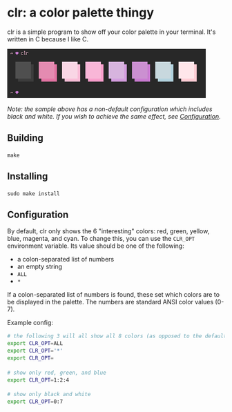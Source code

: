 # clr: a color palette thingy

clr is a simple program to show off your color palette in your terminal. It's
written in C because I like C.

![Sample Screenshot](scrot.png)

*Note: the sample above has a non-default configuration which includes black and
white. If you wish to achieve the same effect, see
[Configuration](#configuration).*

## Building

`make`

## Installing

`sudo make install`

## Configuration

By default, clr only shows the 6 "interesting" colors: red, green, yellow, blue,
magenta, and cyan. To change this, you can use the `CLR_OPT` environment
variable. Its value should be one of the following:

- a colon-separated list of numbers
- an empty string
- `ALL`
- `*`

If a colon-separated list of numbers is found, these set which colors are to be
displayed in the palette. The numbers are standard ANSI color values (0-7).

Example config:

```sh
# the following 3 will all show all 8 colors (as opposed to the default 6)
export CLR_OPT=ALL
export CLR_OPT='*'
export CLR_OPT=

# show only red, green, and blue
export CLR_OPT=1:2:4

# show only black and white
export CLR_OPT=0:7
```
